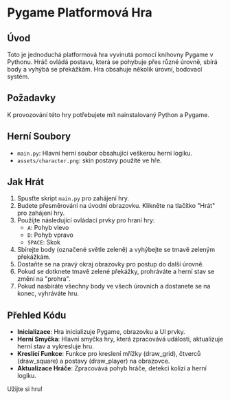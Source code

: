 # Pygame Platformová Hra

## Úvod
Toto je jednoduchá platformová hra vyvinutá pomocí knihovny Pygame v Pythonu. Hráč ovládá postavu, která se pohybuje přes různé úrovně, sbírá body a vyhýbá se překážkám. Hra obsahuje několik úrovní, bodovací systém.

## Požadavky
K provozování této hry potřebujete mít nainstalovaný Python a Pygame. 

## Herní Soubory
- `main.py`: Hlavní herní soubor obsahující veškerou herní logiku.
- `assets/character.png`: skin postavy použité ve hře.

## Jak Hrát
1. Spusťte skript `main.py` pro zahájení hry.
2. Budete přesměrováni na úvodní obrazovku. Klikněte na tlačítko "Hrát" pro zahájení hry.
3. Použijte následující ovládací prvky pro hraní hry:
    - `A`: Pohyb vlevo
    - `D`: Pohyb vpravo
    - `SPACE`: Skok
4. Sbírejte body (označené světle zeleně) a vyhýbejte se tmavě zeleným překážkám.
5. Dostaňte se na pravý okraj obrazovky pro postup do další úrovně.
6. Pokud se dotknete tmavě zelené překážky, prohráváte a herní stav se změní na "prohra".
7. Pokud nasbíráte všechny body ve všech úrovních a dostanete se na konec, vyhráváte hru.

## Přehled Kódu
- **Inicializace**: Hra inicializuje Pygame, obrazovku a UI prvky.
- **Herní Smyčka**: Hlavní smyčka hry, která zpracovává události, aktualizuje herní stav a vykresluje hru.
- **Kreslící Funkce**: Funkce pro kreslení mřížky (draw_grid), čtverců (draw_square) a postavy (draw_player) na obrazovce.
- **Aktualizace Hráče**: Zpracovává pohyb hráče, detekci kolizí a herní logiku.
  
Užijte si hru!
